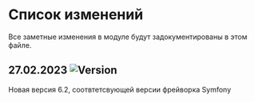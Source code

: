 # Список изменений

Все заметные изменения в модуле будут задокументированы в этом файле.


## 27.02.2023 ![Version](https://img.shields.io/badge/version-v1.0.0-blue)

Новая версия 6.2, соотвтетсвующей версии фрейворка Symfony